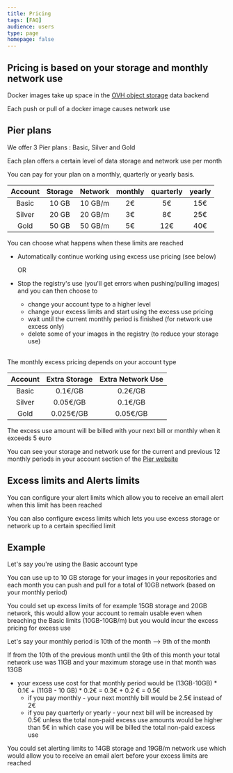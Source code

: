 ```yaml
---
title: Pricing
tags: [FAQ]
audience: users
type: page
homepage: false
---
```


## Pricing is based on your storage and monthly network use

Docker images take up space in the [OVH object storage] data backend
 
Each push or pull of a docker image causes network use

## Pier plans

We offer 3 Pier plans : Basic, Silver and Gold

Each plan offers a certain level of data storage and network use per month

You can pay for your plan on a monthly, quarterly or yearly basis. 


Account | Storage | Network | monthly | quarterly | yearly 
:----:|:-------:|:-------:|:-------:|:---------:|:------:
Basic | 10 GB | 10 GB/m | 2€ | 5€ | 15€
Silver | 20 GB | 20 GB/m | 3€ | 8€ | 25€
Gold | 50 GB | 50 GB/m | 5€ | 12€ | 40€

You can choose what happens when these limits are reached 

* Automatically continue working using excess use pricing (see below)

   OR
   
* Stop the registry's use (you'll get errors when pushing/pulling images) and you can then choose to
    * change your account type to a higher level
    * change your excess limits and start using the excess use pricing
    * wait until the current monthly period is finished (for network use excess only)
    * delete some of your images in the registry (to reduce your storage use)

<br> 
The monthly excess pricing depends on your account type

Account | Extra Storage | Extra Network Use |  
:----:|:-------------:|:-------------:|
Basic | 0.1€/GB | 0.2€/GB 
Silver | 0.05€/GB | 0.1€/GB
Gold | 0.025€/GB | 0.05€/GB 

The excess use amount will be billed with your next bill or monthly when it exceeds 5 euro
  
You can see your storage and network use for the current and previous 12 monthly periods in your account section of the [Pier website]

## Excess limits and Alerts limits

You can configure your alert limits which allow you to receive an email alert when this limit has been reached
 
You can also configure excess limits which lets you use excess storage or network up to a certain specified limit 

## Example

Let's say you're using the Basic account type

You can use up to 10 GB storage for your images in your repositories and each month you can push and pull for a total of 10GB network (based on your monthly period)

You could set up excess limits of for example 15GB storage and 20GB network, this would allow your account to remain usable even when breaching the Basic limits (10GB-10GB/m) but you would incur the excess pricing for excess use
 
Let's say your monthly period is 10th of the month --> 9th of the month

If from the 10th of the previous month until the 9th of this month your total network use was 11GB and your maximum storage use in that month was 13GB

* your excess use cost for that monthly period would be (13GB-10GB) * 0.1€ + (11GB - 10 GB) * 0.2€ = 0.3€ + 0.2 € = 0.5€
    * if you pay monthly - your next monthly bill would be 2.5€ instead of 2€
    * if you pay quarterly or yearly - your next bill will be increased by 0.5€ unless the total non-paid excess use amounts would be higher than 5€ in which case you will be billed the total non-paid excess use
    
You could set alerting limits to 14GB storage and 19GB/m network use which would allow you to receive an email alert before your excess limits are reached
   
[OVH object storage]: https://www.ovh.com/us/cloud/storage/object-storage.xml
[Pier website]: https://www.pier.ovh
